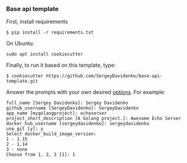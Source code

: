 ### Base api template

First, install requirements
```console
$ pip install -r requirements.txt
```
On Ubuntu:
```console
sudo apt install cookiecutter
```

Finally, to run it based on this template, type:
```console
$ cookiecutter https://github.com/SergeyDavidenko/base-api-template.git
```


Answer the prompts with your own desired [options](). For example:
```console
full_name [Sergey Davidenko]: Sergey Davidenko
github_username [SergeyDavidenko]: SergeyDavidenko
app_name [mygolangproject]: echoserver
project_short_description [A Golang project.]: Awesome Echo Server
docker_hub_username [sergeydavidenko]: sergeydavidenko
use_git [y]: y
Select docker_build_image_version:
1 - 1.15
2 - 1.14
3 - none
Choose from 1, 2, 3 [1]: 1
```